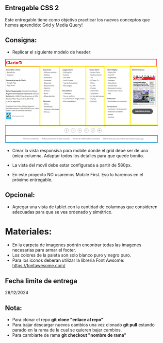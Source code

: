## Entregable CSS 2

Este entregable tiene como objetivo practicar los nuevos conceptos que hemos aprendido: Grid y Media Query!

## Consigna:

- Replicar el siguiente modelo de header: 
<p align="center">
  <img src="./src/assets/images/modelo_footer.png" />
</p>


- Crear la vista responsiva para mobile donde el grid debe ser de una única columna.
Adaptar todos los detalles para que quede bonito. 

- La vista del movil debe estar configurada a partir de 580px.

- En este proyecto NO usaremos Mobile First. Eso lo haremos en el próximo entregable.

## Opcional:
- Agregar una vista de tablet con la cantidad de columnas que consideren adecuadas
para que se vea ordenado y simétrico.

# Materiales:
- En la carpeta de imagenes podrán encontrar todas las imagenes necesarias para armar
el footer.
- Los colores de la paleta son solo blanco puro y negro puro.
- Para los iconos deberan utilizar la libreria Font Awsome: https://fontawesome.com/

## Fecha limite de entrega
28/12/2024

## Nota:
- Para clonar el repo **git clone "enlace al repo"**
- Para bajar descargar nuevos cambios una vez clonado **git pull** estando parado en la rama de la cual se quieren bajar cambios.
- Para cambiarte de rama **git checkout "nombre de rama"**